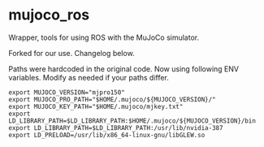 # mujoco_ros

Wrapper, tools for using ROS with the MuJoCo simulator.

Forked for our use. Changelog below.

Paths were hardcoded in the original code.
Now using following ENV variables. Modify as needed if your paths differ.   
```
export MUJOCO_VERSION="mjpro150"
export MUJOCO_PRO_PATH="$HOME/.mujoco/${MUJOCO_VERSION}/"
export MUJOCO_KEY_PATH="$HOME/.mujoco/mjkey.txt"
export LD_LIBRARY_PATH=$LD_LIBRARY_PATH:$HOME/.mujoco/${MUJOCO_VERSION}/bin
export LD_LIBRARY_PATH=$LD_LIBRARY_PATH:/usr/lib/nvidia-387
export LD_PRELOAD=/usr/lib/x86_64-linux-gnu/libGLEW.so
```
